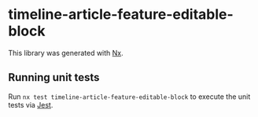 # timeline-article-feature-editable-block

This library was generated with [Nx](https://nx.dev).

## Running unit tests

Run `nx test timeline-article-feature-editable-block` to execute the unit tests via [Jest](https://jestjs.io).
